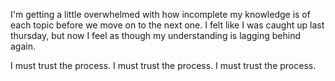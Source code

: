 I'm getting a little overwhelmed with how incomplete my knowledge is of each topic
before we move on to the next one. I felt like I was caught up last thursday, but now
I feel as though my understanding is lagging behind again.

I must trust the process. I must trust the process. I must trust the process. 
